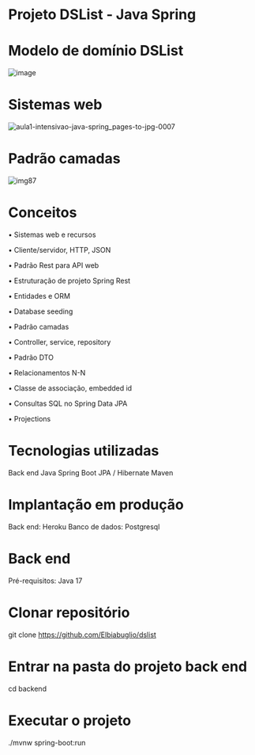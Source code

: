 # Projeto DSList - Java Spring

# Modelo de domínio DSList

![image](https://github.com/Elbiabuglio/dslist/assets/101484328/1e481981-cd2d-4ec7-afd8-83eaf36363a5)

# Sistemas web

![aula1-intensivao-java-spring_pages-to-jpg-0007](https://github.com/Elbiabuglio/dslist/assets/101484328/9593df16-3dbf-4d4d-866f-cc6a67968f16)

# Padrão camadas

![img87](https://github.com/Elbiabuglio/dslist/assets/101484328/13d54ea1-d975-491d-8ab5-12f40fc48d02)

# Conceitos

• Sistemas web e recursos

• Cliente/servidor, HTTP, JSON

• Padrão Rest para API web

• Estruturação de projeto Spring Rest

• Entidades e ORM

• Database seeding

• Padrão camadas

• Controller, service, repository

• Padrão DTO

• Relacionamentos N-N

• Classe de associação, embedded id

• Consultas SQL no Spring Data JPA

• Projections

# Tecnologias utilizadas
Back end
Java
Spring Boot
JPA / Hibernate
Maven

# Implantação em produção
Back end: Heroku
Banco de dados: Postgresql

# Back end
Pré-requisitos: Java 17

# Clonar repositório
git clone https://github.com/Elbiabuglio/dslist

# Entrar na pasta do projeto back end
cd backend

# Executar o projeto
./mvnw spring-boot:run

